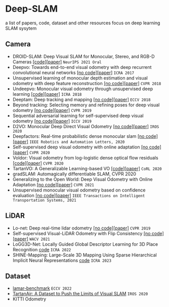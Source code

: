 # Deep-SLAM
a list of papers, code, dataset and other resources focus on deep learning SLAM sysytem

## Camera
* DROID-SLAM: Deep Visual SLAM for Monocular, Stereo, and RGB-D Cameras [[code]](https://github.com/princeton-vl/DROID-SLAM)[[paper]](https://arxiv.org/pdf/2108.10869) `NeurIPS 2021 Oral`
* Deepvo: Towards end-to-end visual odometry with deep recurrent convolutional neural networks [[no code]]()[[paper]](https://arxiv.org/pdf/1709.08429) `ICRA 2017`
* Unsupervised learning of monocular depth estimation and visual odometry with deep feature reconstruction [[no code]]()[[paper]](https://openaccess.thecvf.com/content_cvpr_2018/papers/Zhan_Unsupervised_Learning_of_CVPR_2018_paper.pdf) `CVPR 2018`
* Undeepvo: Monocular visual odometry through unsupervised deep learning [[code]](http://senwang.gitlab.io/UnDeepVO)[[paper]](https://arxiv.org/pdf/1709.06841) `ICRA 2018`
* Deeptam: Deep tracking and mapping [[no code]]()[[paper]](http://openaccess.thecvf.com/content_ECCV_2018/papers/Huizhong_Zhou_DeepTAM_Deep_Tracking_ECCV_2018_paper.pdf) `ECCV 2018`
* Beyond tracking: Selecting memory and refining poses for deep visual odometry [[no code]]()[[paper]](https://openaccess.thecvf.com/content_CVPR_2019/papers/Xue_Beyond_Tracking_Selecting_Memory_and_Refining_Poses_for_Deep_Visual_CVPR_2019_paper.pdf) `CVPR 2019`
* Sequential adversarial learning for self-supervised deep visual odometry [[no code]]()[[paper]](https://openaccess.thecvf.com/content_ICCV_2019/papers/Li_Sequential_Adversarial_Learning_for_Self-Supervised_Deep_Visual_Odometry_ICCV_2019_paper.pdf) `ICCV 2019`
* D2VO: Monocular Deep Direct Visual Odometry [[no code]]()[[paper]](http://ras.papercept.net/images/temp/IROS/files/2025.pdf) `IROS 2020`
* Deepfactors: Real-time probabilistic dense monocular slam [[no code]]()[[paper]](https://arxiv.org/pdf/2001.05049) `IEEE Robotics and Automation Letters, 2020`
* Self-supervised deep visual odometry with online adaptation [[no code]]()[[paper]](http://openaccess.thecvf.com/content_CVPR_2020/papers/Li_Self-Supervised_Deep_Visual_Odometry_With_Online_Adaptation_CVPR_2020_paper.pdf) `CVPR 2020`
* Voldor: Visual odometry from log-logistic dense optical flow residuals [[code]](https://github.com/htkseason/VOLDOR)[[paper]](http://openaccess.thecvf.com/content_CVPR_2020/papers/Min_VOLDOR_Visual_Odometry_From_Log-Logistic_Dense_Optical_Flow_Residuals_CVPR_2020_paper.pdf) `CVPR 2020`
* TartanVO: A Generalizable Learning-based VO [[code]](https://github.com/castacks/tartanvo)[[paper]](https://arxiv.org/pdf/2011.00359) `CoRL 2020`
* gradSLAM: Automagically differentiable SLAM, CVPR 2020
* Generalizing to the Open World: Deep Visual Odometry with Online Adaptation [[no code]]()[[paper]](https://openaccess.thecvf.com/content/CVPR2021/papers/Li_Generalizing_to_the_Open_World_Deep_Visual_Odometry_With_Online_CVPR_2021_paper.pdf) `CVPR 2021`
* Unsupervised monocular visual odometry based on confidence evaluation [[no code]]()[[paper]](https://ieeexplore.ieee.org/abstract/document/9345430/) `IEEE Transactions on Intelligent Transportation Systems, 2021`




## LiDAR
* Lo-net: Deep real-time lidar odometry [[no code]]()[[paper]](https://openaccess.thecvf.com/content_CVPR_2019/papers/Li_LO-Net_Deep_Real-Time_Lidar_Odometry_CVPR_2019_paper.pdf) `CVPR 2019`
* Self-supervised Visual-LiDAR Odometry with Flip Consistency [[no code]]()[[paper]](https://openaccess.thecvf.com/content/WACV2021/papers/Li_Self-Supervised_Visual-LiDAR_Odometry_With_Flip_Consistency_WACV_2021_paper.pdf) `WACV 2021`
* LoGG3D-Net: Locally Guided Global Descriptor Learning for 3D Place Recognition [code](https://github.com/csiro-robotics/LoGG3D-Net) `ICRA 2022`
* SHINE-Mapping: Large-Scale 3D Mapping Using Sparse Hierarchical Implicit Neural Representations [code](https://github.com/PRBonn/SHINE_mapping)  `ICRA 2023`

## Dataset
* [lamar-benchmark](https://github.com/microsoft/lamar-benchmark)  `ECCV 2022`
* [TartanAir: A Dataset to Push the Limits of Visual SLAM](https://github.com/castacks/tartanvo) `IROS 2020`
* KITTI Odometry
